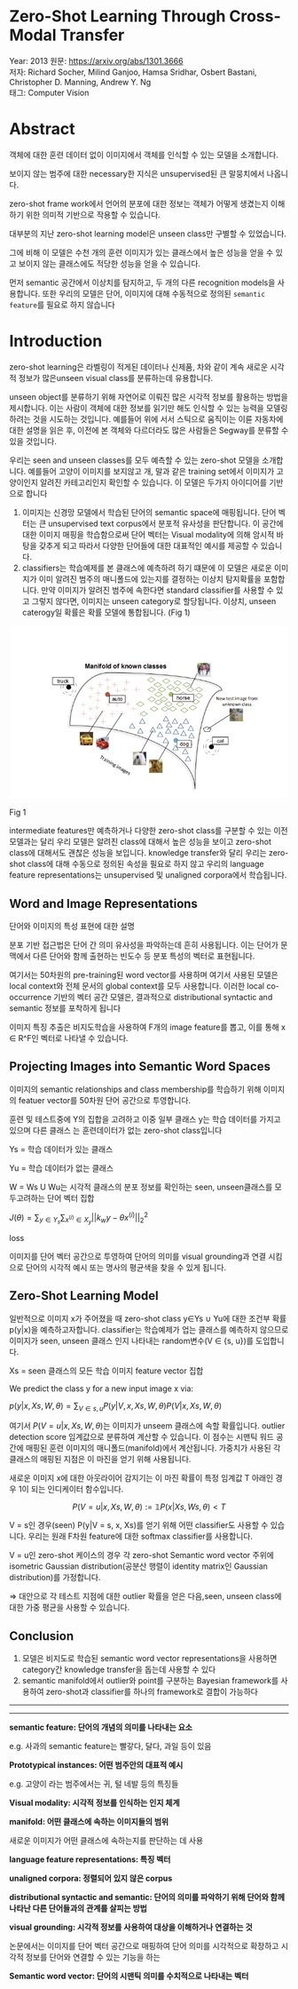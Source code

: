 # Zero-Shot Learning Through Cross-Modal Transfer

Year: 2013
원문: https://arxiv.org/abs/1301.3666  
저자: Richard Socher, Milind Ganjoo, Hamsa Sridhar, Osbert Bastani, Christopher D. Manning, Andrew Y. Ng  
태그: Computer Vision

# Abstract

객체에 대한 훈련 데이터 없이 이미지에서 객체를 인식할 수 있는 모델을 소개합니다.

보이지 않는 범주에 대한 necessary한 지식은 unsupervised된 큰 말뭉치에서 나옵니다.

zero-shot frame work에서 언어의 분포에 대한 정보는 객체가 어떻게 생겼는지 이해하기 위한 의미적 기반으로 작용할 수 있습니다. 

대부분의 지난 zero-shot learning model은 unseen class만 구별할 수 있었습니다.

그에 비해 이 모델은 수천 개의 훈련 이미지가 있는 클래스에서 높은 성능을 얻을 수 있고 보이지 않는 클래스에도 적당한 성능을 얻을 수 있습니다.

먼저 semantic 공간에서 이상치를 탐지하고, 두 개의 다른 recognition models을 사용합니다. 또한 우리의 모델은 단어, 이미지에 대해 수동적으로 정의된 `semantic feature`를 필요로 하지 않습니다

# Introduction

zero-shot learning은  라벨링이 적게된 데이터나 신제품, 차와 같이 계속 새로운 시각적 정보가 많은unseen visual class를 분류하는데 유용합니다.

unseen object를 분류하기 위해 자연어로 이뤄진 많은 시각적 정보를 활용하는 방법을 제시합니다. 이는 사람이 객체에 대한 정보를 읽기만 해도 인식할 수 있는 능력을 모델링 하려는 것을 시도하는 것입니다. 예를들어 위에 서서 스틱으로 움직이는 이륜 자동차에 대한 설명을 읽은 후, 이전에 본 객체와 다르더라도 많은 사람들은 Segway를 분류할 수 있을 것입니다. 

우리는 seen and unseen classes를 모두 예측할 수 있는 zero-shot 모델을 소개합니다. 예를들어 고양이 이미지를 보지않고 개, 말과 같은 training set에서 이미지가 고양이인지 알려진 카테고리인지 확인할 수 있습니다. 이 모델은 두가지 아이디어를 기반으로 합니다

1. 이미지는 신경망 모델에서 학습된 단어의 semantic space에 매핑됩니다. 단어 벡터는 큰 unsupervised text corpus에서 분포적 유사성을 판단합니다. 이 공간에 대한 이미지 매핑을 학습함으로써 단어 벡터는 Visual modality에 의해 암시적 바탕을 갖추게 되고 따라서 다양한 단어들에 대한 대표적인 예시를 제공할 수 있습니다.
2. classifiers는 학습예제를 본 클래스에 예측하려 하기 떄문에 이 모델은 새로운 이미지가 이미 알려진 범주의 매니폴드에 있는지를 결정하는 이상치 탐지확률을 포함합니다. 만약 이미지가 알려진 범주에 속한다면 standard classifier를 사용할 수 있고 그렇지 않다면, 이미지는 unseen category로 할당됩니다. 이상치, unseen caterogy일 확률은 확률 모델에 통합됩니다. (Fig 1)

![Fig 1 ](img/Untitled.png)

Fig 1 

intermediate features만 예측하거나 다양한 zero-shot class를 구분할 수 있는 이전 모델과는 달리 우리 모델은 알려진 class에 대해서 높은 성능을 보이고 zero-shot class에 대해서도 괜찮은 성능을 보입니다. knowledge transfer와 달리 우리는 zero-shot class에 대해 수동으로 정의된 속성을 필요로 하지 않고 우리의 language feature representations는 unsupervised 및 unaligned corpora에서 학습됩니다.

## Word and Image Representations

단어와 이미지의 특성 표현에 대한 설명

분포 기반 접근법은 단어 간 의미 유사성을 파악하는데 흔히 사용됩니다. 이는 단어가 문맥에서 다른 단어와 함께 출현하는 빈도수 등 분포 특성의 벡터로 표현됩니다.

여기서는 50차원의 pre-training된 word vector를 사용하며 여기서 사용된 모델은 local context와 전체 문서의 global context를 모두 사용합니다. 이러한 local co-occurrence 기반의 벡터 공간 모델은, 결과적으로 distributional syntactic and semantic 정보를 포착하게 됩니다

이미지 특징 추출은 비지도학습을 사용하여 F개의 image feature를 뽑고, 이를 통해 x ∈ R^F인 벡터로 나타낼 수 있습니다. 

## Projecting Images into Semantic Word Spaces

이미지의 semantic relationships and class membership를 학습하기 위해 이미지의 featuer vector를 50차원 단어 공간으로 투영합니다. 

훈련 및 테스트중에 Y의 집합을 고려하고 이중 일부 클래스 y는 학습 데이터를 가지고 있으며 다른 클래스 는 훈련데이터가 없는 zero-shot class입니다

Ys = 학습 데이터가 있는 클래스

Yu = 학습 데이터가 없는 클래스

W = Ws U Wu는 시각적 클래스의 분포 정보를 확인하는 seen, unseen클래스를 모두고려하는 단어 벡터 집합

$J(\theta) = \sum_{y \in Y_s}\sum_{x^{(i)}\in X_y}||k_wy-\theta x^{(i)}||_2^2$

loss

이미지를 단어 벡터 공간으로 투영하여 단어의 의미를 visual grounding과 연결 시킴으로 단어의 시각적 예시 또는 명사의 평균색을 찾을 수 있게 됩니다. 

## **Zero-Shot Learning Model**

일반적으로 이미지 x가 주어졌을 때 zero-shot class y∈Ys ∪ Yu에 대한 조건부 확률 p(y|x)을 예측하고자합니다.  classifier는 학습예제가 업는 클래스를 예측하지 않으므로 이미지가 seen, unseen 클래스 인지 나타내는 random변수(V ∈ {s, u})를 도입합니다.

Xs = seen 클래스의 모든 학습 이미지 feature vector 집합

We predict the class y for a new input image x via:

$p(y|x, Xs, W, \theta) = \sum_{V \in {s,u}} P(y|V, x, Xs, W, \theta)P(V|x, Xs, W, \theta)$

여기서 $P(V=u|x,Xs,W,\theta)$는 이미지가 unseem 클래스에 속할 확률입니다. outlier detection score 임계값으로 분류하여 계산할 수 있습니다. 이 점수는 시맨틱 워드 공간에 매핑된 훈련 이미지의 매니폴드(manifold)에서 계산됩니다. 가중치가 사용된 각 클래스의 매핑된 지점은 이 마진을 얻기 위해 사용됩니다.

새로운 이미지 x에 대한 아웃라이어 감지기는 이 마진 확률이 특정 임계값 T 아래인 경우 1이 되는 인디케이터 함수입니다.

$$
P(V = u|x, Xs, W, \theta) := \mathbb{1}{P(x|Xs, Ws, \theta) < T}
$$

V = s인 경우(seen) P(y|V = s, x, Xs)를 얻기 위해 어떤 classifier도 사용할 수 있습니다. 우리는 원래 F차원 feature에 대한 softmax classifier를 사용합니다. 

V = u인 zero-shot 케이스의 경우 각 zero-shot Semantic word vector 주위에  isometric Gaussian distribution(공분산 행렬이 identity matrix인 Gaussian distribution)를 가정합니다. 

⇒ 대안으로 각 테스트 지점에 대한 outlier 확률을 얻은 다음,seen, unseen class에 대한 가중 평균을 사용할 수 있습니다.

## **Conclusion**

1. 모델은 비지도로 학습된 semantic word vector representations을 사용하면 category간 knowledge transfer을 돕는데 사용할 수 있다
2. semantic manifold에서 outlier와 point를 구분하는 Bayesian framework를 사용하여 zero-shot과 classifier를 하나의 framework로 결합이 가능하다

---

---

**semantic feature: 단어의 개념의 의미를 나타내는 요소**

e.g. 사과의 semantic feature는 빨갛다, 달다, 과일 등이 있음

**Prototypical instances: 어떤 범주안의 대표적 예시**

e.g. 고양이 라는 범주에서는 귀, 털 네발 등의 특징들

**Visual modality: 시각적 정보를 인식하는 인지 체계**

**manifold: 어떤 클래스에 속하는 이미지들의 범위**

새로운 이미지가 어떤 클래스에 속하는지를 판단하는 데 사용

**language feature representations: 특징 벡터**

**unaligned corpora: 정렬되어 있지 않은 corpus**

**distributional syntactic and semantic: 단어의 의미를 파악하기 위해 단어와 함께 나타난 다른 단어들과의 관계를 살피는 방법**

**visual grounding: 시각적 정보를 사용하여 대상을 이해하거나 연결하는 것** 

논문에서는 이미지를 단어 벡터 공간으로 매핑하여 단어 의미를 시각적으로 확장하고 시각적 정보를 단어와 연결할 수 있는 기능을 하는 

**Semantic word vector: 단어의 시맨틱 의미를 수치적으로 나타내는 벡터**